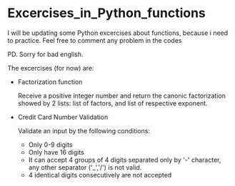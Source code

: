 # Excercises_in_Python_functions

I will be updating some Python excercises about functions, because i need to practice.
Feel free to comment any problem in the codes

PD. Sorry for bad english.

The excercises (for now) are:

* Factorization function
  
  Receive a positive integer number and return the canonic factorization showed by 2 lists: list of factors, and list of respective exponent.

* Credit Card Number Validation

  Validate an input by the following conditions:
  - Only 0-9 digits
  - Only have 16 digits
  - It can accept 4 groups of 4 digits separated only by '-' character, any other separator ('_','/') is not valid.
  - 4 identical digits consecutively are not accepted
